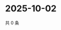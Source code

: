 # 2025-10-02

共 0 条

<!-- BEGIN ZHIHUQUESTIONS -->
<!-- 最后更新时间 Thu Oct 02 2025 07:10:08 GMT+0800 (China Standard Time) -->

<!-- END ZHIHUQUESTIONS -->
